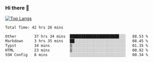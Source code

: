 ### Hi there 👋

[![Top Langs](https://github-readme-stats.vercel.app/api/top-langs/?username=Lslightly&layout=compact)](https://github.com/anuraghazra/github-readme-stats)

<!--START_SECTION:waka-->

```txt
Total Time: 42 hrs 26 mins

Other        37 hrs 34 mins  ██████████████████████░░░   88.53 %
Markdown     3 hrs 35 mins   ██░░░░░░░░░░░░░░░░░░░░░░░   08.45 %
Typst        34 mins         ▒░░░░░░░░░░░░░░░░░░░░░░░░   01.35 %
HTML         23 mins         ▒░░░░░░░░░░░░░░░░░░░░░░░░   00.92 %
SSH Config   8 mins          ░░░░░░░░░░░░░░░░░░░░░░░░░   00.34 %
```

<!--END_SECTION:waka-->

